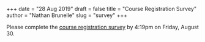 +++
date = "28 Aug 2019"
draft = false
title = "Course Registration Survey"
author = "Nathan Brunelle"
slug = "survey"
+++

Please complete the [course registration survey](https://forms.gle/PYH9E9ZccDmbmYon9) by 4:19pm on Friday, August 30.
